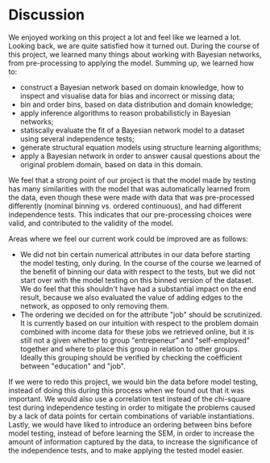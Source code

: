 # Discussion

We enjoyed working on this project a lot and feel like we learned a lot.
Looking back, we are quite satisfied how it turned out.
During the course of this project, we learned many things about working with Bayesian networks, from pre-processing to applying the model. Summing up, we learned how to:
  - construct a Bayesian network based on domain knowledge, how to inspect and visualise data for bias and incorrect or missing data;
  - bin and order bins, based on data distribution and domain knowledge;
  - apply inference algorithms to reason probabilisticly in Bayesian networks;
  - statiscally evaluate the fit of a Bayesian network model to a dataset using several independence tests;
  - generate structural equation models using structure learning algorithms;
  - apply a Bayesian network in order to answer causal questions about the original problem domain, based on data in this domain.

We feel that a strong point of our project is that the model made by testing has many similarities with the model that was automatically learned from the data, even though these were made with data that was pre-processed differently (nominal binning vs. ordered continuous), and had different independence tests.
This indicates that our pre-processing choices were valid, and contributed to the validity of the model.

Areas where we feel our current work could be improved are as follows:
  - We did not bin certain numerical attributes in our data before starting the model testing, only during. In the course of the course we learned of the benefit of binning our data with respect to the tests, but we did not start over with the model testing on this binned version of the dataset. We do feel that this shouldn't have had a substantial impact on the end result, because we also evaluated the value of adding edges to the network, as opposed to only removing them.
  - The ordering we decided on for the attribute "job" should be scrutinized. It is currently based on our intuition with respect to the problem domain combined with income data for these jobs we retrieved online, but it is still not a given whether to group "entrepeneur" and "self-employed" together and where to place this group in relation to other groups. Ideally this grouping should be verified by checking the coëfficient between "education" and "job".

If we were to redo this project, we would bin the data before model testing, instead of doing this during this process when we found out that it was important.
We would also use a correlation test instead of the chi-square test during independence testing in order to mitigate the problems caused by a lack of data points for certain combinations of variable instantiations.
Lastly, we would have liked to introduce an ordering between bins before model testing, instead of before learning the SEM, in order to increase the amount of information captured by the data, to increase the significance of the independence tests, and to make applying the tested model easier.
